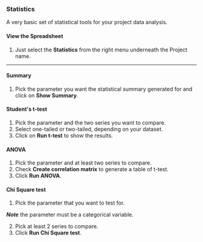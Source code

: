 ### Statistics
A very basic set of statistical tools for your project data analysis.

#### View the Spreadsheet
1. Just select the **<i class="fa fa-bar-chart"></i> Statistics** from the right menu underneath the Project name.

***

#### Summary
1. Pick the parameter you want the statistical summary generated for and click on **Show Summary**.

#### Student's t-test
1. Pick the parameter and the two series you want to compare.
2. Select one-tailed or two-tailed, depending on your dataset.
3. Click on **Run t-test** to show the results.

#### ANOVA
1. Pick the parameter and at least two series to compare.
2. Check **Create correlation matrix** to generate a table of t-test.
3. Click **Run ANOVA**.

#### Chi Square test
1. Pick the parameter that you want to test for. 

***Note*** the parameter must be a categorical variable.

2. Pick at least 2 series to compare.
3. Click **Run Chi Square test**.
